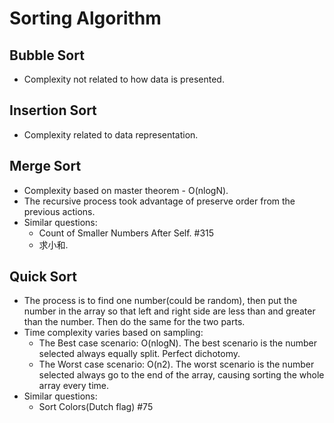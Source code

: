 # Sorting Algorithm

## Bubble Sort
* Complexity not related to how data is presented.

## Insertion Sort
* Complexity related to data representation.


## Merge Sort
* Complexity based on master theorem - O(nlogN).
* The recursive process took advantage of preserve order from the previous actions.
* Similar questions:
  * Count of Smaller Numbers After Self. #315
  * 求小和.

## Quick Sort
* The process is to find one number(could be random), then put the number in the array so that left and right side are less than and greater than the number. Then do the same for the two parts.
* Time complexity varies based on sampling:
  * The Best case scenario: O(nlogN). The best scenario is the number selected always equally split. Perfect dichotomy.
  * The Worst case scenario: O(n2). The worst scenario is the number selected always go to the end of the array, causing sorting the whole array every time.
* Similar questions:
  * Sort Colors(Dutch flag) #75